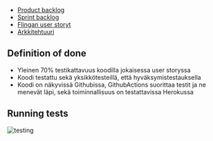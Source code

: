 * [Product backlog](https://docs.google.com/spreadsheets/d/1LjiLqfzKAxbSqKGUekv8m1LyQUo8m6ogEYdo0RVK2Xs/edit#gid=0)
* [Sprint backlog]()
* [Flingan user storyt](https://edu.flinga.fi/s/EAL3A5M)
* [Arkkitehtuuri](https://github.com/hhautajarvi/Ohtuminiprojekti/blob/master/dokumentaatio/arkkitehtuuri.md)

## Definition of done

* Yleinen 70% testikattavuus koodilla jokaisessa user storyssa
* Koodi testattu sekä yksikkötesteillä, että hyväksymistestauksella
* Koodi on näkyvissä Githubissa, GithubActions suorittaa testit ja ne menevät läpi, sekä toiminnallisuus on testattavissa Herokussa

## Running tests
![testing](https://github.com/hhautajarvi/Ohtuminiprojekti/actions/workflows/main.yml/badge.svg)
